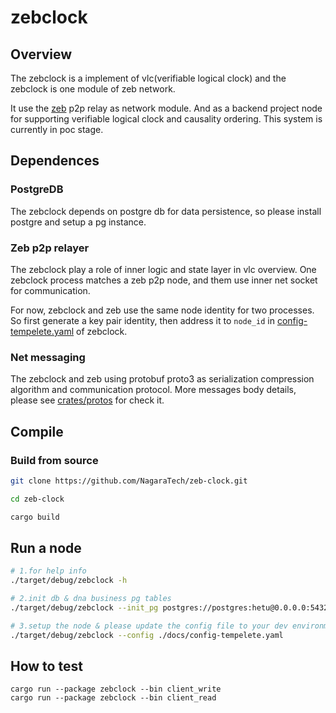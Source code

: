 # zebclock

## Overview

The zebclock is a implement of vlc(verifiable logical clock) and the zebclock is one module of zeb network.

It use the [zeb](https://github.com/hetu-project/zeb) p2p relay as network module. And as a backend project node for supporting verifiable logical clock and causality ordering. This system is currently in poc stage.

## Dependences

### PostgreDB

The zebclock depends on postgre db for data persistence, so please install postgre and setup a pg instance. 

### Zeb p2p relayer

The zebclock play a role of inner logic and state layer in vlc overview. One zebclock process matches a zeb p2p node, and them use inner net socket for communication.

For now, zebclock and zeb use the same node identity for two processes. So first generate a key pair identity, then address it to `node_id` in [config-tempelete.yaml](../docs/config-tempelete.yaml) of zebclock.

### Net messaging

The zebclock and zeb using protobuf proto3 as serialization compression algorithm and communication protocol. More messages body details, please see [crates/protos](../crates/protos/) for check it.

## Compile

### Build from source

```bash
git clone https://github.com/NagaraTech/zeb-clock.git

cd zeb-clock

cargo build
```

## Run a node

```bash
# 1.for help info
./target/debug/zebclock -h

# 2.init db & dna business pg tables
./target/debug/zebclock --init_pg postgres://postgres:hetu@0.0.0.0:5432/vlc_inner_db

# 3.setup the node & please update the config file to your dev environment
./target/debug/zebclock --config ./docs/config-tempelete.yaml
```

## How to test

```shell
cargo run --package zebclock --bin client_write
cargo run --package zebclock --bin client_read
```
